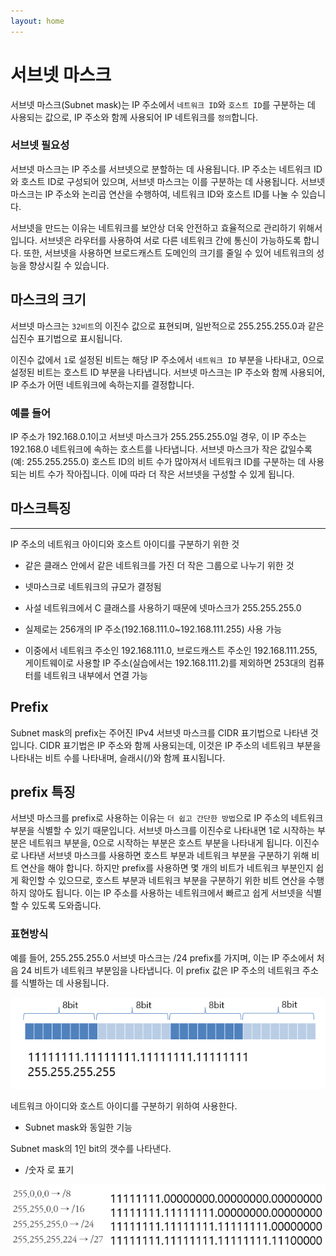 ```yaml
---
layout: home
---
```

# 서브넷 마스크
서브넷 마스크(Subnet mask)는 IP 주소에서 `네트워크 ID`와 `호스트 ID`를 구분하는 데 사용되는 값으로, IP 주소와 함께 사용되어 IP 네트워크를 `정의`합니다.

### 서브넷 필요성
서브넷 마스크는 IP 주소를 서브넷으로 분할하는 데 사용됩니다. IP 주소는 네트워크 ID와 호스트 ID로 구성되어 있으며, 서브넷 마스크는 이를 구분하는 데 사용됩니다. 서브넷 마스크는 IP 주소와 논리곱 연산을 수행하여, 네트워크 ID와 호스트 ID를 나눌 수 있습니다.

서브넷을 만드는 이유는 네트워크를 보안상 더욱 안전하고 효율적으로 관리하기 위해서입니다. 서브넷은 라우터를 사용하여 서로 다른 네트워크 간에 통신이 가능하도록 합니다. 또한, 서브넷을 사용하면 브로드캐스트 도메인의 크기를 줄일 수 있어 네트워크의 성능을 향상시킬 수 있습니다.

## 마스크의 크기
서브넷 마스크는 `32비트`의 이진수 값으로 표현되며, 일반적으로 255.255.255.0과 같은 십진수 표기법으로 표시됩니다.  

이진수 값에서 `1`로 설정된 비트는 해당 IP 주소에서 `네트워크 ID` 부분을 나타내고, 0으로 설정된 비트는 호스트 ID 부분을 나타냅니다. 서브넷 마스크는 IP 주소와 함께 사용되어, IP 주소가 어떤 네트워크에 속하는지를 결정합니다.


### 예를 들어
IP 주소가 192.168.0.1이고 서브넷 마스크가 255.255.255.0일 경우, 이 IP 주소는 192.168.0 네트워크에 속하는 호스트를 나타냅니다. 서브넷 마스크가 작은 값일수록(예: 255.255.255.0) 호스트 ID의 비트 수가 많아져서 네트워크 ID를 구분하는 데 사용되는 비트 수가 작아집니다. 이에 따라 더 작은 서브넷을 구성할 수 있게 됩니다.


## 마스크특징
---
IP 주소의 네트워크 아이디와 호스트 아이디를 구분하기 위한 것

* 같은 클래스 안에서 같은 네트워크를 가진 더 작은 그룹으로 나누기 위한 것

* 넷마스크로 네트워크의 규모가 결정됨

* 사설 네트워크에서 C 클래스를 사용하기 때문에 넷마스크가 255.255.255.0

* 실제로는 256개의 IP 주소(192.168.111.0~192.168.111.255) 사용 가능

* 이중에서 네트워크 주소인 192.168.111.0, 브로드캐스트 주소인 192.168.111.255, 게이트웨이로 사용할 IP 주소(실습에서는 192.168.111.2)를 제외하면 253대의 컴퓨터를 네트워크 내부에서 연결 가능





## Prefix
Subnet mask의 prefix는 주어진 IPv4 서브넷 마스크를 CIDR 표기법으로 나타낸 것입니다. CIDR 표기법은 IP 주소와 함께 사용되는데, 이것은 IP 주소의 네트워크 부분을 나타내는 비트 수를 나타내며, 슬래시(/)와 함께 표시됩니다. 

## prefix 특징
서브넷 마스크를 prefix로 사용하는 이유는 `더 쉽고 간단한 방법`으로 IP 주소의 네트워크 부분을 식별할 수 있기 때문입니다. 서브넷 마스크를 이진수로 나타내면 1로 시작하는 부분은 네트워크 부분을, 0으로 시작하는 부분은 호스트 부분을 나타내게 됩니다. 이진수로 나타낸 서브넷 마스크를 사용하면 호스트 부분과 네트워크 부분을 구분하기 위해 비트 연산을 해야 합니다. 하지만 prefix를 사용하면 몇 개의 비트가 네트워크 부분인지 쉽게 확인할 수 있으므로, 호스트 부분과 네트워크 부분을 구분하기 위한 비트 연산을 수행하지 않아도 됩니다. 이는 IP 주소를 사용하는 네트워크에서 빠르고 쉽게 서브넷을 식별할 수 있도록 도와줍니다.

### 표현방식
예를 들어, 255.255.255.0 서브넷 마스크는 /24 prefix를 가지며, 이는 IP 주소에서 처음 24 비트가 네트워크 부분임을 나타냅니다. 이 prefix 값은 IP 주소의 네트워크 주소를 식별하는 데 사용됩니다.

![image-20230324181443566](../img/image-20230324181443566.png)


네트워크 아이디와 호스트 아이디를 구분하기 위하여 사용한다.
* Subnet mask와 동일한 기능

Subnet mask의 1인 bit의 갯수를 나타낸다.
* /숫자 로 표기

![image-20230324181538665](../img/image-20230324181538665.png)
